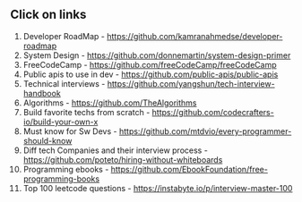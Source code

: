 ## Click on links

1) Developer RoadMap - https://github.com/kamranahmedse/developer-roadmap
2) System Design - https://github.com/donnemartin/system-design-primer
3) FreeCodeCamp - https://github.com/freeCodeCamp/freeCodeCamp
4) Public apis to use in dev - https://github.com/public-apis/public-apis
5) Technical interviews - https://github.com/yangshun/tech-interview-handbook
6) Algorithms - https://github.com/TheAlgorithms
7) Build favorite techs from scratch - https://github.com/codecrafters-io/build-your-own-x
8) Must know for Sw Devs - https://github.com/mtdvio/every-programmer-should-know
9) Diff tech Companies and their interview process - https://github.com/poteto/hiring-without-whiteboards
10) Programming ebooks - https://github.com/EbookFoundation/free-programming-books
11) Top 100 leetcode questions - https://instabyte.io/p/interview-master-100
 
